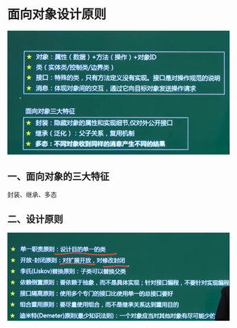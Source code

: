 # 面向对象设计原则

![image-20210323102849134](../picture/image-20210323102849134.png)

## 一、面向对象的三大特征

封装、继承、多态





## 二、设计原则

![image-20210323103406427](../picture/image-20210323103406427.png)















































































